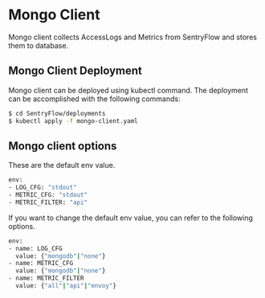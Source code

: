 # Mongo Client
Mongo client collects AccessLogs and Metrics from SentryFlow and stores them to database.

## Mongo Client Deployment
Mongo client can be deployed using kubectl command. The deployment can be accomplished with the following
commands:
```bash
$ cd SentryFlow/deployments
$ kubectl apply -f mongo-client.yaml
```

## Mongo client options
These are the default env value.
```bash
env:
- LOG_CFG: "stdout"
- METRIC_CFG: "stdout"
- METRIC_FILTER: "api"
```

If you want to change the default env value, you can refer to the following options.
```bash
env:
- name: LOG_CFG
  value: {"mongodb"|"none"}
- name: METRIC_CFG
  value: {"mongodb"|"none"}
- name: METRIC_FILTER
  value: {"all"|"api"|"envoy"}
```
